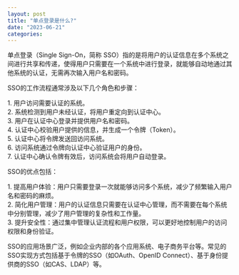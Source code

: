 ```yaml
---
layout: post
title: "单点登录是什么?"
date: "2023-06-21"
categories: 
---
```

<p>单点登录（Single Sign-On，简称 SSO）指的是将用户的认证信息在多个系统之间进行共享和传递，使得用户只需要在一个系统中进行登录，就能够自动地通过其他系统的认证，无需再次输入用户名和密码。</p>
<p>SSO的工作流程通常涉及以下几个角色和步骤：</p>
<p>1. 用户访问需要认证的系统。<br />
2. 系统检测到用户未经认证，将用户重定向到认证中心。<br />
3. 用户在认证中心登录并提供用户名和密码。<br />
4. 认证中心校验用户提供的信息，并生成一个令牌（Token）。<br />
5. 认证中心将令牌发送回访问系统。<br />
6. 访问系统通过令牌向认证中心验证用户的身份。<br />
7. 认证中心确认令牌有效后，访问系统会将用户自动登录。</p>
<p>SSO的优点包括：</p>
<p>1. 提高用户体验：用户只需要登录一次就能够访问多个系统，减少了频繁输入用户名和密码的麻烦。<br />
2. 简化用户管理：用户的认证信息只需要在认证中心管理，而不需要在每个系统中分别管理，减少了用户管理的复杂性和工作量。<br />
3. 提升安全性：通过集中管理认证流程和用户权限，可以更好地控制用户的访问权限和身份验证。</p>
<p>SSO的应用场景广泛，例如企业内部的各个应用系统、电子商务平台等。常见的SSO实现方式包括基于令牌的SSO（如OAuth、OpenID Connect）、基于身份提供商的SSO（如CAS、LDAP）等。</p>
